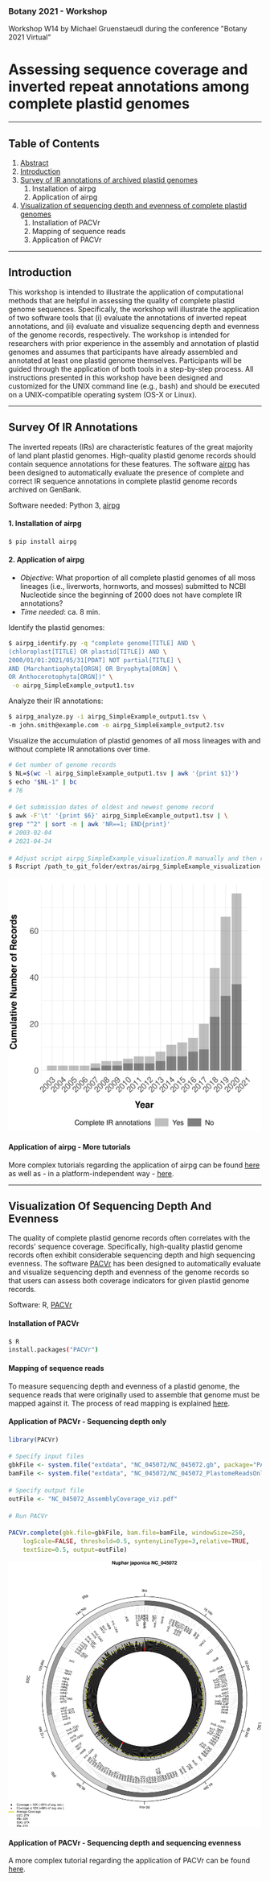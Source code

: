### Botany 2021 - Workshop
Workshop W14 by Michael Gruenstaeudl during the conference "Botany 2021 Virtual"

# Assessing sequence coverage and inverted repeat annotations among complete plastid genomes

---

## Table of Contents
1. [Abstract](https://github.com/michaelgruenstaeudl/Botany2021_Workshop/blob/main/doc/abstract.md)
2. [Introduction](#introduction)
3. [Survey of IR annotations of archived plastid genomes](#survey-of-ir-annotations)
      1. Installation of airpg
      2. Application of airpg
3. [Visualization of sequencing depth and evenness of complete plastid genomes](#visualization-of-sequencing-depth-and-evenness)
      1. Installation of PACVr
      2. Mapping of sequence reads
      3. Application of PACVr

---

## Introduction
This workshop is intended to illustrate the application of computational methods that are helpful in assessing the quality of complete plastid genome sequences. Specifically, the workshop will illustrate the application of two software tools that (i) evaluate the annotations of inverted repeat annotations, and (ii) evaluate and visualize sequencing depth and evenness of the genome records, respectively. The workshop is intended for researchers with prior experience in the assembly and annotation of plastid genomes and assumes that participants have already assembled and annotated at least one plastid genome themselves. Participants will be guided through the application of both tools in a step-by-step process. All instructions presented in this workshop have been designed and customized for the UNIX command line (e.g., bash) and should be executed on a UNIX-compatible operating system (OS-X or Linux).

---

## Survey Of IR Annotations
The inverted repeats (IRs) are characteristic features of the great majority of land plant plastid genomes. High-quality plastid genome records should contain sequence annotations for these features. The software [airpg](https://pypi.org/project/airpg/) has been designed to automatically evaluate the presence of complete and correct IR sequence annotations in complete plastid genome records archived on GenBank.

Software needed: Python 3, [airpg](https://pypi.org/project/airpg/)

#### 1. Installation of airpg
```bash
$ pip install airpg
```
#### 2. Application of airpg
+ _Objective_: What proportion of all complete plastid genomes of all moss lineages (i.e., liverworts, hornworts, and mosses) submitted to NCBI Nucleotide since the beginning of 2000 does not have complete IR annotations?<br>
+ _Time needed_: ca. 8 min.

Identify the plastid genomes:
```bash
$ airpg_identify.py -q "complete genome[TITLE] AND \
(chloroplast[TITLE] OR plastid[TITLE]) AND \
2000/01/01:2021/05/31[PDAT] NOT partial[TITLE] \
AND (Marchantiophyta[ORGN] OR Bryophyta[ORGN] \
OR Anthocerotophyta[ORGN])" \
 -o airpg_SimpleExample_output1.tsv
 ```

Analyze their IR annotations:
 ```bash
 $ airpg_analyze.py -i airpg_SimpleExample_output1.tsv \
 -m john.smith@example.com -o airpg_SimpleExample_output2.tsv
  ```

Visualize the accumulation of plastid genomes of all moss lineages with and without complete IR annotations over time.
```bash
# Get number of genome records
$ NL=$(wc -l airpg_SimpleExample_output1.tsv | awk '{print $1}')
$ echo "$NL-1" | bc
# 76

# Get submission dates of oldest and newest genome record
$ awk -F'\t' '{print $6}' airpg_SimpleExample_output1.tsv | \
grep "^2" | sort -n | awk 'NR==1; END{print}'
# 2003-02-04
# 2021-04-24

# Adjust script airpg_SimpleExample_visualization.R manually and then run
$ Rscript /path_to_git_folder/extras/airpg_SimpleExample_visualization.R
 ```
![](https://github.com/michaelgruenstaeudl/Botany2021_Workshop/blob/main/extras/airpg_SimpleExample_visualization.png)


#### Application of airpg - More tutorials

More complex tutorials regarding the application of airpg can be found [here](https://github.com/michaelgruenstaeudl/airpg) as well as - in a platform-independent way - [here](https://codeocean.com/capsule/6723913/tree/v1).


---

## Visualization Of Sequencing Depth And Evenness
The quality of complete plastid genome records often correlates with the records' sequence coverage. Specifically, high-quality plastid genome records often exhibit considerable sequencing depth and high sequencing evenness. The software [PACVr](https://cran.r-project.org/package=PACVr) has been designed to automatically evaluate and visualize sequencing depth and evenness of the genome records so that users can assess both coverage indicators for given plastid genome records.

Software: R, [PACVr](https://cran.r-project.org/package=PACVr)

#### Installation of PACVr
```bash
$ R
install.packages("PACVr")
```
#### Mapping of sequence reads
To measure sequencing depth and evenness of a plastid genome, the sequence reads that were originally used to assemble that genome must be mapped against it. The process of read mapping is explained [here](https://github.com/michaelgruenstaeudl/Botany2021_Workshop/blob/main/doc/mapping_reads_to_plastid_genome.md).

#### Application of PACVr - Sequencing depth only

```R
library(PACVr)

# Specify input files
gbkFile <- system.file("extdata", "NC_045072/NC_045072.gb", package="PACVr")
bamFile <- system.file("extdata", "NC_045072/NC_045072_PlastomeReadsOnly.sorted.bam",package="PACVr")

# Specify output file
outFile <- "NC_045072_AssemblyCoverage_viz.pdf"

# Run PACVr

PACVr.complete(gbk.file=gbkFile, bam.file=bamFile, windowSize=250,
    logScale=FALSE, threshold=0.5, syntenyLineType=3,relative=TRUE, 
    textSize=0.5, output=outFile)
```
![](https://github.com/michaelgruenstaeudl/Botany2021_Workshop/blob/main/extras/NC_045072_AssemblyCoverage_viz.png)


#### Application of PACVr - Sequencing depth and sequencing evenness

A more complex tutorial regarding the application of PACVr can be found [here](https://github.com/nilsj9/PlastidSequenceCoverage).

